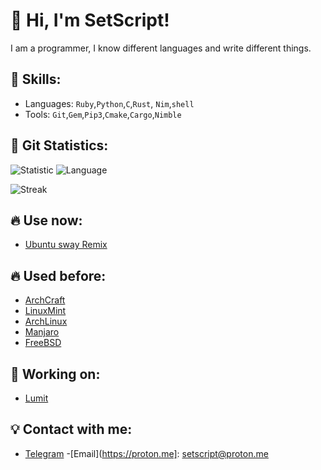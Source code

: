 # 👋 Hi, I'm SetScript!
I am a programmer, I know different languages and write different things.
## 🦷 Skills:
- Languages: `Ruby`,`Python`,`C`,`Rust`, `Nim`,`shell`
- Tools:
`Git`,`Gem`,`Pip3`,`Cmake`,`Cargo`,`Nimble`
## 🧸 Git Statistics:
![Statistic](https://github-readme-stats.vercel.app/api?username=SetScript&&show_icons=true&theme=radical)
![Language](https://github-readme-stats.vercel.app/api/top-langs/?username=SetScript&&layout=compact&theme=radical)

![Streak](https://github-readme-streak-stats.herokuapp.com/?user=setscript&&layout=compact&theme=radical)

## 🔥 Use now:
- [Ubuntu sway Remix](https://ubuntusway.com)
## 🔥 Used before:
- [ArchCraft](https://archcraft.io)
- [LinuxMint](https://linuxmint.com)
- [ArchLinux](https://archlinux.org/)
- [Manjaro](https://manjaro.org)
- [FreeBSD](https://www.freebsd.org)
## 🎩 Working on:
- [Lumit](https://github.com/lumitstudio)
  
## 💡 Contact with me:
- [Telegram](https://t.me/arbuzk88)
-[Email](https://proton.me]: setscript@proton.me